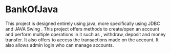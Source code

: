 # BankOfJava
This project is designed entirely using java, more specifically using JDBC and JAVA Swing . This project offers methods to create/open an  account and perform multiple operations in it such as , withdraw, deposit and money transfer. It also offers to access the transactions made on the account. It also allows admin login who can manage accounts.  
